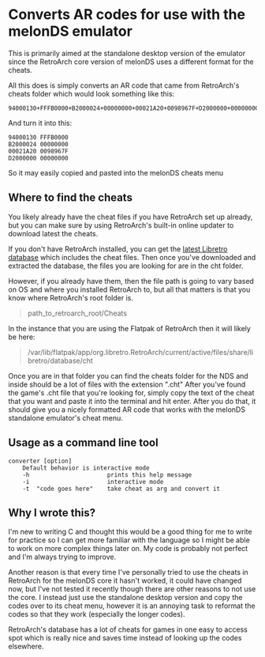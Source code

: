 # Converts AR codes for use with the melonDS emulator

This is primarily aimed at the standalone desktop version of the emulator since the RetroArch core version of melonDS uses a different format for the cheats.

All this does is simply converts an AR code that came from RetroArch's cheats folder which would look something like this:

    94000130+FFFB0000+B2000024+00000000+00021A20+0098967F+D2000000+00000000

And turn it into this:

    94000130 FFFB0000
    B2000024 00000000
    00021A20 0098967F
    D2000000 00000000

So it may easily copied and pasted into the melonDS cheats menu

## Where to find the cheats
You likely already have the cheat files if you have RetroArch set up already, but you can make sure by using RetroArch's built-in online updater to download latest the cheats.

If you don't have RetroArch installed, you can get the [latest Libretro database](https://github.com/libretro/libretro-database/releases/latest) which includes the cheat files.
Then once you've downloaded and extracted the database, the files you are looking for are in the cht folder.

However, if you already have them, then the file path is going to vary based on OS and where you installed RetroArch to, but all that matters is that you know where RetroArch's root folder is.

> path_to_retroarch_root/Cheats

In the instance that you are using the Flatpak of RetroArch then it will likely be here:

> /var/lib/flatpak/app/org.libretro.RetroArch/current/active/files/share/libretro/database/cht

Once you are in that folder you can find the cheats folder for the NDS and inside should be a lot of files with the extension ".cht"
After you've found the game's .cht file that you're looking for, simply copy the text of the cheat that you want and paste it into the terminal and hit enter. After you do that, it should give you a nicely formatted AR code that works with the melonDS standalone emulator's cheat menu.

## Usage as a command line tool
```
converter [option]
    Default behavior is interactive mode
    -h                      prints this help message
    -i                      interactive mode
    -t  "code goes here"    take cheat as arg and convert it
```

## Why I wrote this?
I'm new to writing C and thought this would be a good thing for me to write for practice so I can get more familiar with the language so I might be able to work on more complex things later on. My code is probably not perfect and I'm always trying to improve.

Another reason is that every time I've personally tried to use the cheats in RetroArch for the melonDS core it hasn't worked, it could have changed now, but I've not tested it recently though there are other reasons to not use the core.
I instead just use the standalone desktop version and copy the codes over to its cheat menu, however it is an annoying task to reformat the codes so that they work (especially the longer codes). 

RetroArch's database has a lot of cheats for games in one easy to access spot which is really nice and saves time instead of looking up the codes elsewhere. 